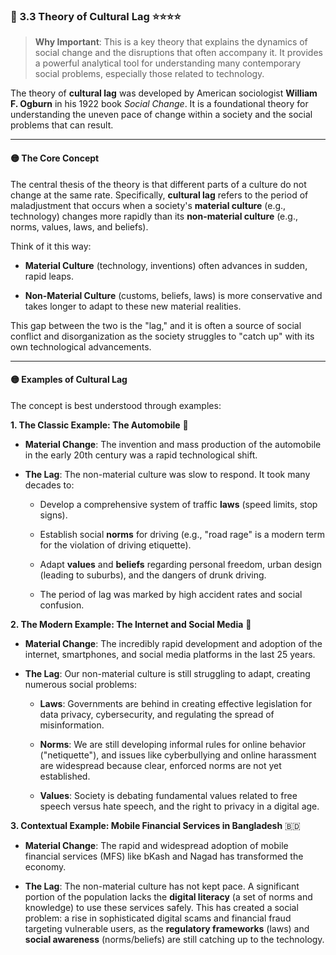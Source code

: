 ### 📌 3.3 Theory of Cultural Lag ⭐⭐⭐⭐

> **Why Important**: This is a key theory that explains the dynamics of social change and the disruptions that often accompany it. It provides a powerful analytical tool for understanding many contemporary social problems, especially those related to technology.

The theory of **cultural lag** was developed by American sociologist **William F. Ogburn** in his 1922 book _Social Change_. It is a foundational theory for understanding the uneven pace of change within a society and the social problems that can result.

---

#### 🟡 The Core Concept

The central thesis of the theory is that different parts of a culture do not change at the same rate. Specifically, **cultural lag** refers to the period of maladjustment that occurs when a society's **material culture** (e.g., technology) changes more rapidly than its **non-material culture** (e.g., norms, values, laws, and beliefs).

Think of it this way:

- **Material Culture** (technology, inventions) often advances in sudden, rapid leaps.
    
- **Non-Material Culture** (customs, beliefs, laws) is more conservative and takes longer to adapt to these new material realities.
    

This gap between the two is the "lag," and it is often a source of social conflict and disorganization as the society struggles to "catch up" with its own technological advancements.

---

#### 🟡 Examples of Cultural Lag

The concept is best understood through examples:

**1. The Classic Example: The Automobile** 🚗

- **Material Change**: The invention and mass production of the automobile in the early 20th century was a rapid technological shift.
    
- **The Lag**: The non-material culture was slow to respond. It took many decades to:
    
    - Develop a comprehensive system of traffic **laws** (speed limits, stop signs).
        
    - Establish social **norms** for driving (e.g., "road rage" is a modern term for the violation of driving etiquette).
        
    - Adapt **values** and **beliefs** regarding personal freedom, urban design (leading to suburbs), and the dangers of drunk driving.
        
    - The period of lag was marked by high accident rates and social confusion.
        

**2. The Modern Example: The Internet and Social Media** 📱

- **Material Change**: The incredibly rapid development and adoption of the internet, smartphones, and social media platforms in the last 25 years.
    
- **The Lag**: Our non-material culture is still struggling to adapt, creating numerous social problems:
    
    - **Laws**: Governments are behind in creating effective legislation for data privacy, cybersecurity, and regulating the spread of misinformation.
        
    - **Norms**: We are still developing informal rules for online behavior ("netiquette"), and issues like cyberbullying and online harassment are widespread because clear, enforced norms are not yet established.
        
    - **Values**: Society is debating fundamental values related to free speech versus hate speech, and the right to privacy in a digital age.
        

**3. Contextual Example: Mobile Financial Services in Bangladesh** 🇧🇩

- **Material Change**: The rapid and widespread adoption of mobile financial services (MFS) like bKash and Nagad has transformed the economy.
    
- **The Lag**: The non-material culture has not kept pace. A significant portion of the population lacks the **digital literacy** (a set of norms and knowledge) to use these services safely. This has created a social problem: a rise in sophisticated digital scams and financial fraud targeting vulnerable users, as the **regulatory frameworks** (laws) and **social awareness** (norms/beliefs) are still catching up to the technology.